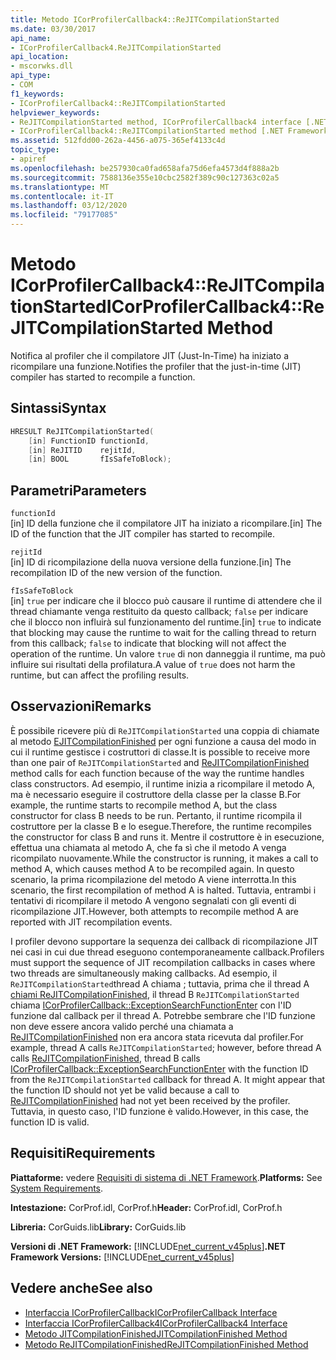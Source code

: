 ```yaml
---
title: Metodo ICorProfilerCallback4::ReJITCompilationStarted
ms.date: 03/30/2017
api_name:
- ICorProfilerCallback4.ReJITCompilationStarted
api_location:
- mscorwks.dll
api_type:
- COM
f1_keywords:
- ICorProfilerCallback4::ReJITCompilationStarted
helpviewer_keywords:
- ReJITCompilationStarted method, ICorProfilerCallback4 interface [.NET Framework profiling]
- ICorProfilerCallback4::ReJITCompilationStarted method [.NET Framework profiling]
ms.assetid: 512fdd00-262a-4456-a075-365ef4133c4d
topic_type:
- apiref
ms.openlocfilehash: be257930ca0fad658afa75d6efa4573d4f888a2b
ms.sourcegitcommit: 7588136e355e10cbc2582f389c90c127363c02a5
ms.translationtype: MT
ms.contentlocale: it-IT
ms.lasthandoff: 03/12/2020
ms.locfileid: "79177085"
---
```

# <a name="icorprofilercallback4rejitcompilationstarted-method"></a><span data-ttu-id="734e5-102">Metodo ICorProfilerCallback4::ReJITCompilationStarted</span><span class="sxs-lookup"><span data-stu-id="734e5-102">ICorProfilerCallback4::ReJITCompilationStarted Method</span></span>
<span data-ttu-id="734e5-103">Notifica al profiler che il compilatore JIT (Just-In-Time) ha iniziato a ricompilare una funzione.</span><span class="sxs-lookup"><span data-stu-id="734e5-103">Notifies the profiler that the just-in-time (JIT) compiler has started to recompile a function.</span></span>  
  
## <a name="syntax"></a><span data-ttu-id="734e5-104">Sintassi</span><span class="sxs-lookup"><span data-stu-id="734e5-104">Syntax</span></span>  
  
```cpp  
HRESULT ReJITCompilationStarted(
    [in] FunctionID functionId,  
    [in] ReJITID    rejitId,  
    [in] BOOL       fIsSafeToBlock);  
```  
  
## <a name="parameters"></a><span data-ttu-id="734e5-105">Parametri</span><span class="sxs-lookup"><span data-stu-id="734e5-105">Parameters</span></span>  
 `functionId`  
 <span data-ttu-id="734e5-106">[in] ID della funzione che il compilatore JIT ha iniziato a ricompilare.</span><span class="sxs-lookup"><span data-stu-id="734e5-106">[in] The ID of the function that the JIT compiler has started to recompile.</span></span>  
  
 `rejitId`  
 <span data-ttu-id="734e5-107">[in] ID di ricompilazione della nuova versione della funzione.</span><span class="sxs-lookup"><span data-stu-id="734e5-107">[in] The recompilation ID of the new version of the function.</span></span>  
  
 `fIsSafeToBlock`  
 <span data-ttu-id="734e5-108">[in] `true` per indicare che il blocco può causare il runtime di attendere che il thread chiamante venga restituito da questo callback; `false` per indicare che il blocco non influirà sul funzionamento del runtime.</span><span class="sxs-lookup"><span data-stu-id="734e5-108">[in] `true` to indicate that blocking may cause the runtime to wait for the calling thread to return from this callback; `false` to indicate that blocking will not affect the operation of the runtime.</span></span> <span data-ttu-id="734e5-109">Un valore `true` di non danneggia il runtime, ma può influire sui risultati della profilatura.</span><span class="sxs-lookup"><span data-stu-id="734e5-109">A value of `true` does not harm the runtime, but can affect the profiling results.</span></span>  
  
## <a name="remarks"></a><span data-ttu-id="734e5-110">Osservazioni</span><span class="sxs-lookup"><span data-stu-id="734e5-110">Remarks</span></span>  
 <span data-ttu-id="734e5-111">È possibile ricevere più di `ReJITCompilationStarted` una coppia di chiamate al metodo [EJITCompilationFinished](icorprofilercallback4-rejitcompilationfinished-method.md) per ogni funzione a causa del modo in cui il runtime gestisce i costruttori di classe.</span><span class="sxs-lookup"><span data-stu-id="734e5-111">It is possible to receive more than one pair of `ReJITCompilationStarted` and [ReJITCompilationFinished](icorprofilercallback4-rejitcompilationfinished-method.md) method calls for each function because of the way the runtime handles class constructors.</span></span> <span data-ttu-id="734e5-112">Ad esempio, il runtime inizia a ricompilare il metodo A, ma è necessario eseguire il costruttore della classe per la classe B.</span><span class="sxs-lookup"><span data-stu-id="734e5-112">For example, the runtime starts to recompile method A, but the class constructor for class B needs to be run.</span></span> <span data-ttu-id="734e5-113">Pertanto, il runtime ricompila il costruttore per la classe B e lo esegue.</span><span class="sxs-lookup"><span data-stu-id="734e5-113">Therefore, the runtime recompiles the constructor for class B and runs it.</span></span> <span data-ttu-id="734e5-114">Mentre il costruttore è in esecuzione, effettua una chiamata al metodo A, che fa sì che il metodo A venga ricompilato nuovamente.</span><span class="sxs-lookup"><span data-stu-id="734e5-114">While the constructor is running, it makes a call to method A, which causes method A to be recompiled again.</span></span> <span data-ttu-id="734e5-115">In questo scenario, la prima ricompilazione del metodo A viene interrotta.</span><span class="sxs-lookup"><span data-stu-id="734e5-115">In this scenario, the first recompilation of method A is halted.</span></span> <span data-ttu-id="734e5-116">Tuttavia, entrambi i tentativi di ricompilare il metodo A vengono segnalati con gli eventi di ricompilazione JIT.</span><span class="sxs-lookup"><span data-stu-id="734e5-116">However, both attempts to recompile method A are reported with JIT recompilation events.</span></span>  
  
 <span data-ttu-id="734e5-117">I profiler devono supportare la sequenza dei callback di ricompilazione JIT nei casi in cui due thread eseguono contemporaneamente callback.</span><span class="sxs-lookup"><span data-stu-id="734e5-117">Profilers must support the sequence of JIT recompilation callbacks in cases where two threads are simultaneously making callbacks.</span></span> <span data-ttu-id="734e5-118">Ad esempio, il `ReJITCompilationStarted`thread A chiama ; tuttavia, prima che il thread A [chiami ReJITCompilationFinished](icorprofilercallback4-rejitcompilationfinished-method.md), il thread B `ReJITCompilationStarted` chiama [ICorProfilerCallback::ExceptionSearchFunctionEnter](icorprofilercallback-exceptionsearchfunctionenter-method.md) con l'ID funzione dal callback per il thread A. Potrebbe sembrare che l'ID funzione non deve essere ancora valido perché una chiamata a [ReJITCompilationFinished](icorprofilercallback4-rejitcompilationfinished-method.md) non era ancora stata ricevuta dal profiler.</span><span class="sxs-lookup"><span data-stu-id="734e5-118">For example, thread A calls `ReJITCompilationStarted`; however, before thread A calls [ReJITCompilationFinished](icorprofilercallback4-rejitcompilationfinished-method.md), thread B calls [ICorProfilerCallback::ExceptionSearchFunctionEnter](icorprofilercallback-exceptionsearchfunctionenter-method.md) with the function ID from the `ReJITCompilationStarted` callback for thread A. It might appear that the function ID should not yet be valid because a call to [ReJITCompilationFinished](icorprofilercallback4-rejitcompilationfinished-method.md) had not yet been received by the profiler.</span></span> <span data-ttu-id="734e5-119">Tuttavia, in questo caso, l'ID funzione è valido.</span><span class="sxs-lookup"><span data-stu-id="734e5-119">However, in this case, the function ID is valid.</span></span>  
  
## <a name="requirements"></a><span data-ttu-id="734e5-120">Requisiti</span><span class="sxs-lookup"><span data-stu-id="734e5-120">Requirements</span></span>  
 <span data-ttu-id="734e5-121">**Piattaforme:** vedere [Requisiti di sistema di .NET Framework](../../../../docs/framework/get-started/system-requirements.md).</span><span class="sxs-lookup"><span data-stu-id="734e5-121">**Platforms:** See [System Requirements](../../../../docs/framework/get-started/system-requirements.md).</span></span>  
  
 <span data-ttu-id="734e5-122">**Intestazione:** CorProf.idl, CorProf.h</span><span class="sxs-lookup"><span data-stu-id="734e5-122">**Header:** CorProf.idl, CorProf.h</span></span>  
  
 <span data-ttu-id="734e5-123">**Libreria:** CorGuids.lib</span><span class="sxs-lookup"><span data-stu-id="734e5-123">**Library:** CorGuids.lib</span></span>  
  
 <span data-ttu-id="734e5-124">**Versioni di .NET Framework:** [!INCLUDE[net_current_v45plus](../../../../includes/net-current-v45plus-md.md)]</span><span class="sxs-lookup"><span data-stu-id="734e5-124">**.NET Framework Versions:** [!INCLUDE[net_current_v45plus](../../../../includes/net-current-v45plus-md.md)]</span></span>  
  
## <a name="see-also"></a><span data-ttu-id="734e5-125">Vedere anche</span><span class="sxs-lookup"><span data-stu-id="734e5-125">See also</span></span>

- [<span data-ttu-id="734e5-126">Interfaccia ICorProfilerCallback</span><span class="sxs-lookup"><span data-stu-id="734e5-126">ICorProfilerCallback Interface</span></span>](icorprofilercallback-interface.md)
- [<span data-ttu-id="734e5-127">Interfaccia ICorProfilerCallback4</span><span class="sxs-lookup"><span data-stu-id="734e5-127">ICorProfilerCallback4 Interface</span></span>](icorprofilercallback4-interface.md)
- [<span data-ttu-id="734e5-128">Metodo JITCompilationFinished</span><span class="sxs-lookup"><span data-stu-id="734e5-128">JITCompilationFinished Method</span></span>](icorprofilercallback-jitcompilationfinished-method.md)
- [<span data-ttu-id="734e5-129">Metodo ReJITCompilationFinished</span><span class="sxs-lookup"><span data-stu-id="734e5-129">ReJITCompilationFinished Method</span></span>](icorprofilercallback4-rejitcompilationfinished-method.md)
